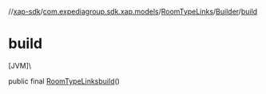 //[xap-sdk](../../../../index.md)/[com.expediagroup.sdk.xap.models](../../index.md)/[RoomTypeLinks](../index.md)/[Builder](index.md)/[build](build.md)

# build

[JVM]\

public final [RoomTypeLinks](../index.md)[build](build.md)()
